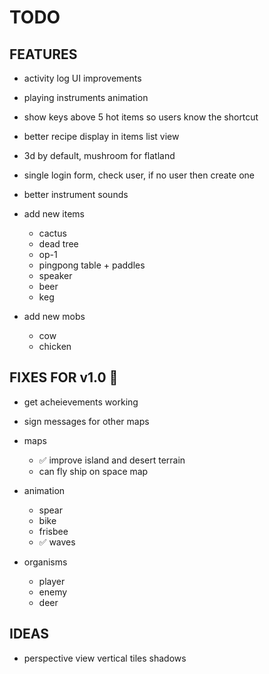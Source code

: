 # TODO

## FEATURES
- activity log UI improvements
- playing instruments animation
- show keys above 5 hot items so users know the shortcut
- better recipe display in items list view
- 3d by default, mushroom for flatland
- single login form, check user, if no user then create one
- better instrument sounds

- add new items
    - cactus
    - dead tree
    - op-1
    - pingpong table + paddles
    - speaker
    - beer
    - keg

- add new mobs
    - cow
    - chicken


## FIXES FOR v1.0 🎉
- get acheievements working
- sign messages for other maps
- maps
    - ✅ improve island and desert terrain
    - can fly ship on space map

- animation
    - spear
    - bike
    - frisbee
    - ✅ waves

- organisms
    - player
    - enemy
    - deer


## IDEAS
- perspective view vertical tiles shadows